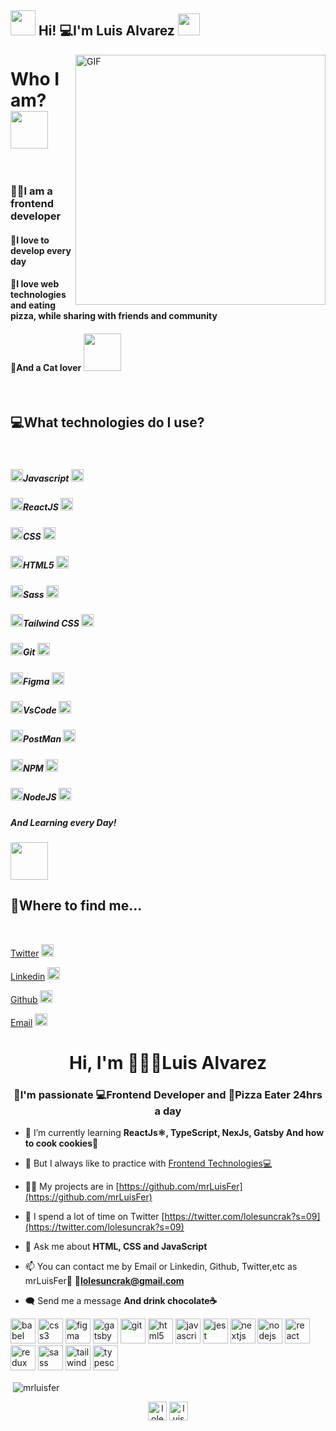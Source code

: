 
<h2> <img src="https://media.giphy.com/media/ObNTw8Uzwy6KQ/giphy.gif" width="40px"> Hi! 💻I'm Luis Alvarez <img src="https://media.giphy.com/media/fFEFxS3DE5VIY/giphy.gif" width="35px"></h2>

<img align="right" alt="GIF" src="https://media3.giphy.com/media/Q7SKqn3G97xpmfSOvG/giphy.gif?cid=ecf05e47gyjga4hbh8a62dwyu0epfv84eq5irr2dgctcz2fv&rid=giphy.gif" width="400" height="400" />

<div>
	<h1>Who I am? <img src="https://media.giphy.com/media/cXRew6iGi0cLZSl76j/giphy.gif" width="60" height="60" /> </h1>
	<br/>
	<h3> 👨‍💻I am a frontend developer</h3>
	<h4>💙I love to develop every day </h4>
	<h4>📌I love web technologies and eating pizza, while sharing with friends and community</h4>
	<h4>💛And a Cat lover <img src="https://media.giphy.com/media/cKc0u9hyvZEOjD8V08/giphy.gif" width="60" height="60" /> </h4>
	<br/>
</div>



<div> 
	<h2> 💻What technologies do I use? </h2>
	<br/>
	<h5><img src="https://media.giphy.com/media/jTrWERCjKADD6zIv2m/giphy.gif" width="20" height="20" />Javascript <img src="https://unpkg.com/simple-icons@3.4.1/icons/javascript.svg" width="20" height="20" alt="javascript" /> </h5>
	<h5><img src="https://media.giphy.com/media/jTrWERCjKADD6zIv2m/giphy.gif" width="20" height="20" />ReactJS <img src="https://unpkg.com/simple-icons@3.4.1/icons/react.svg" width="20" height="20" /></h5>
	<h5><img src="https://media.giphy.com/media/jTrWERCjKADD6zIv2m/giphy.gif" width="20" height="20" />CSS <img src="https://unpkg.com/simple-icons@3.4.1/icons/css3.svg" width="20" height="20" /></h5>
	<h5><img src="https://media.giphy.com/media/jTrWERCjKADD6zIv2m/giphy.gif" width="20" height="20" />HTML5 <img src="https://unpkg.com/simple-icons@3.4.1/icons/html5.svg" width="20" height="20" /></h5>
	<h5><img src="https://media.giphy.com/media/jTrWERCjKADD6zIv2m/giphy.gif" width="20" height="20" />Sass <img src="https://unpkg.com/simple-icons@3.4.1/icons/sass.svg" width="20" height="20" /> </h5>
	<h5><img src="https://media.giphy.com/media/jTrWERCjKADD6zIv2m/giphy.gif" width="20" height="20" />Tailwind CSS <img src="https://unpkg.com/simple-icons@3.4.1/icons/tailwindcss.svg" width="20" height="20" /> </h5>
	<h5><img src="https://media.giphy.com/media/jTrWERCjKADD6zIv2m/giphy.gif" width="20" height="20" />Git <img src="https://unpkg.com/simple-icons@3.4.1/icons/git.svg" width="20" height="20" /> </h5>
	<h5><img src="https://media.giphy.com/media/jTrWERCjKADD6zIv2m/giphy.gif" width="20" height="20" />Figma <img src="https://unpkg.com/simple-icons@3.4.1/icons/figma.svg" width="20" height="20" /> </h5>
	<h5><img src="https://media.giphy.com/media/jTrWERCjKADD6zIv2m/giphy.gif" width="20" height="20" />VsCode <img src="https://unpkg.com/simple-icons@3.4.1/icons/visualstudio.svg" width="20" height="20" /> </h5>
	<h5><img src="https://media.giphy.com/media/jTrWERCjKADD6zIv2m/giphy.gif" width="20" height="20" />PostMan <img src="https://unpkg.com/simple-icons@3.4.1/icons/postman.svg" width="20" height="20" /> </h5>
	<h5><img src="https://media.giphy.com/media/jTrWERCjKADD6zIv2m/giphy.gif" width="20" height="20" />NPM <img src="https://unpkg.com/simple-icons@3.4.1/icons/npm.svg" width="20" height="20" /> </h5>
	<h5><img src="https://media.giphy.com/media/jTrWERCjKADD6zIv2m/giphy.gif" width="20" height="20" />NodeJS <img src="https://unpkg.com/simple-icons@3.4.1/icons/node-dot-js.svg" width="20" height="20" /> </h5>
	<h5>And Learning every Day! </h5>
	<img src="https://media.giphy.com/media/H7f5ZGjvKXBaLbBigO/giphy.gif" width="60" height="60" /> 
</div>

<div>
	<h2> 💼Where to find me... </h2>
	<br />
</div>

[Twitter](https://twitter.com/lolesuncrak) <img src="https://unpkg.com/simple-icons@3.4.1/icons/twitter.svg" width="20" height="20" />

[Linkedin](https://www.linkedin.com/in/luis-fernando-alvarez/) <img src="https://unpkg.com/simple-icons@3.4.1/icons/linkedin.svg" width="20" height="20" />

[Github](https://github.com/mrLuisFer) <img src="https://unpkg.com/simple-icons@3.4.1/icons/github.svg" width="20" height="20" />

[Email](mailto:lolesuncrak@gmail.com) <img src="https://unpkg.com/simple-icons@3.4.1/icons/gmail.svg" width="20" height="20" />


<h1 align="center">Hi, I'm 👨🏻‍💻Luis Alvarez</h1>
<h3 align="center">🌟I'm passionate 💻Frontend Developer and 🍕Pizza Eater 24hrs a day</h3>

- 🌱 I’m currently learning **ReactJs⚛️, TypeScript, NexJs, Gatsby And how to cook cookies🍪**

- 🌟 But I always like to practice with [Frontend Technologies💻](https://github.com/mrLuisFer)

- 👨‍💻 My projects are in [https://github.com/mrLuisFer](https://github.com/mrLuisFer)

- 💬 I spend a lot of time on Twitter [https://twitter.com/lolesuncrak?s=09](https://twitter.com/lolesuncrak?s=09)

- 📝 Ask me about **HTML, CSS and JavaScript**

- 📫 You can contact me by Email or Linkedin, Github, Twitter,etc as mrLuisFer🌟 **💼lolesuncrak@gmail.com**

- 🗨️ Send me a message **And drink chocolate☕**

<p align="left"><img src="https://www.vectorlogo.zone/logos/babeljs/babeljs-icon.svg" alt="babel" width="40" height="40"/> <img src="https://devicons.github.io/devicon/devicon.git/icons/css3/css3-original-wordmark.svg" alt="css3" width="40" height="40"/> <img src="https://www.vectorlogo.zone/logos/figma/figma-icon.svg" alt="figma" width="40" height="40"/> <img src="https://www.vectorlogo.zone/logos/gatsbyjs/gatsbyjs-icon.svg" alt="gatsby" width="40" height="40"/> <img src="https://www.vectorlogo.zone/logos/git-scm/git-scm-icon.svg" alt="git" width="40" height="40"/> <img src="https://devicons.github.io/devicon/devicon.git/icons/html5/html5-original-wordmark.svg" alt="html5" width="40" height="40"/> <img src="https://devicons.github.io/devicon/devicon.git/icons/javascript/javascript-original.svg" alt="javascript" width="40" height="40"/> <img src="https://i.ibb.co/Yj6p14L/jest.png" alt="jest" width="40" height="40"/> <img src="https://cdn.worldvectorlogo.com/logos/nextjs-3.svg" alt="nextjs" width="40" height="40"/> <img src="https://devicons.github.io/devicon/devicon.git/icons/nodejs/nodejs-original-wordmark.svg" alt="nodejs" width="40" height="40"/> <img src="https://devicons.github.io/devicon/devicon.git/icons/react/react-original-wordmark.svg" alt="react" width="40" height="40"/> <img src="https://devicons.github.io/devicon/devicon.git/icons/redux/redux-original.svg" alt="redux" width="40" height="40"/> <img src="https://devicons.github.io/devicon/devicon.git/icons/sass/sass-original.svg" alt="sass" width="40" height="40"/> <img src="https://www.vectorlogo.zone/logos/tailwindcss/tailwindcss-icon.svg" alt="tailwind" width="40" height="40"/> <img src="https://devicons.github.io/devicon/devicon.git/icons/typescript/typescript-original.svg" alt="typescript" width="40" height="40"/></p>

<p>&nbsp;<img align="center" src="https://github-readme-stats.vercel.app/api?username=mrluisfer&show_icons=true" alt="mrluisfer" /></p>

<p align="center">
<a href="https://twitter.com/lolesuncrak" target="blank"><img align="center" src="https://cdn.jsdelivr.net/npm/simple-icons@3.0.1/icons/twitter.svg" alt="lolesuncrak" height="30" width="30" /></a>
<a href="https://linkedin.com/in/luis fernando alvarez manriquez" target="blank"><img align="center" src="https://cdn.jsdelivr.net/npm/simple-icons@3.0.1/icons/linkedin.svg" alt="luis fernando alvarez manriquez" height="30" width="30" /></a>
</p>
